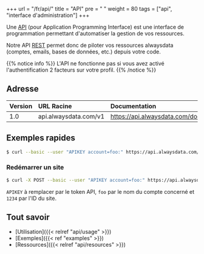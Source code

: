 +++
url = "/fr/api/"
title = "API"
pre = "<i class='fas fa-fw fa-plug'></i> "
weight = 80
tags = ["api", "interface d'administration"]
+++

Une [API](https://fr.wikipedia.org/wiki/Interface_de_programmation) (pour Application
Programming Interface) est une interface de programmation permettant d'automatiser
la gestion de vos ressources.

Notre API [REST](https://fr.wikipedia.org/wiki/Representational_State_Transfer)
permet donc de piloter vos ressources alwaysdata (comptes, emails, bases de données,
etc.) depuis votre code.

{{% notice info %}}
L'API ne fonctionne pas si vous avez activé l'authentification 2 facteurs sur votre profil.
{{% /notice %}}

## Adresse

| Version | URL Racine          | Documentation                     |
|:--------|:--------------------|:----------------------------------|
| 1.0     | api.alwaysdata.com/v1 | https://api.alwaysdata.com/doc/ |

## Exemples rapides

```sh
$ curl --basic --user "APIKEY account=foo:" https://api.alwaysdata.com/v1/mailbox/
```


### Redémarrer un site

```sh
$ curl -X POST --basic --user "APIKEY account=foo:" https://api.alwaysdata.com/v1/site/1234/restart/
```

`APIKEY` à remplacer par le token API, `foo` par le nom du compte concerné et `1234` par l'ID du site.

## Tout savoir

- [Utilisation]({{< relref "api/usage" >}})
- [Exemples]({{< ref "examples" >}})
- [Ressources]({{< relref "api/resources" >}})

